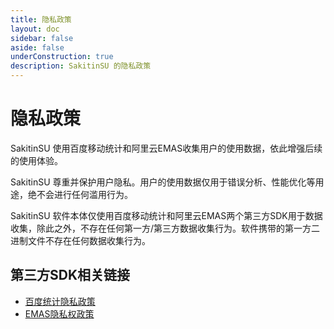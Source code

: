 ```yaml
---
title: 隐私政策
layout: doc
sidebar: false
aside: false
underConstruction: true
description: SakitinSU 的隐私政策
---
```


# 隐私政策

SakitinSU 使用百度移动统计和阿里云EMAS收集用户的使用数据，依此增强后续的使用体验。

SakitinSU 尊重并保护用户隐私。用户的使用数据仅用于错误分析、性能优化等用途，绝不会进行任何滥用行为。

SakitinSU 软件本体仅使用百度移动统计和阿里云EMAS两个第三方SDK用于数据收集，除此之外，不存在任何第一方/第三方数据收集行为。软件携带的第一方二进制文件不存在任何数据收集行为。

## 第三方SDK相关链接

- [百度统计隐私政策](https://tongji.baidu.com/web/help/article?id=330&type=0&castk=LTE%3D)
- [EMAS隐私权政策](https://terms.aliyun.com/legal-agreement/terms/suit_bu1_ali_cloud/suit_bu1_ali_cloud202112071754_83380.html)
